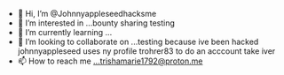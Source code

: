 - 👋 Hi, I’m @Johnnyappleseedhacksme
- 👀 I’m interested in ...bounty sharing testing 
- 🌱 I’m currently learning ...
- 💞️ I’m looking to collaborate on ...testing because ive been hacked  johnnyappleseed uses ny profile trohrer83 to  do an acccount take iver  
- 📫 How to reach me ...trishamarie1792@proton.me

<!---
Johnnyappleseedhacksme/Johnnyappleseedhacksme is a ✨ special ✨ repository because its `README.md` (this file) appears on your GitHub profile.
You can click the Preview link to take a look at your changes.
--->
